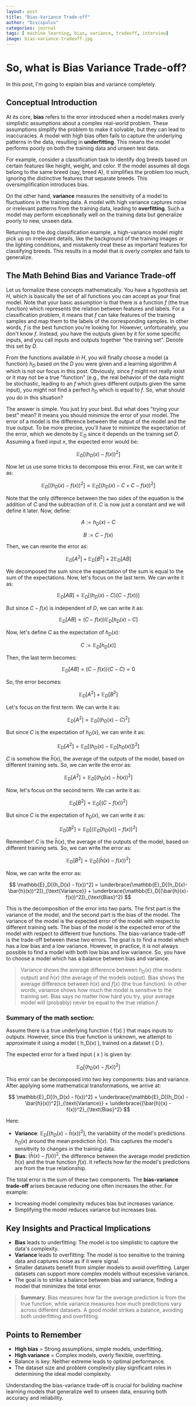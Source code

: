 ```yaml
---
layout: post
title: "Bias-Variance Trade-off"
author: "Discipulus"
categories: journal
tags: [ machine learning, bias, variance, tradeoff, interview]
image: bias-variance-tradeoff.jpg
---
```


# So, what is Bias Variance Trade-off?

In this post, I'm going to explain bias and variance completely. 

## Conceptual Introduction

At its core, **bias** refers to the error introduced when a model makes overly simplistic assumptions about a complex real-world problem. These assumptions simplify the problem to make it solvable, but they can lead to inaccuracies. A model with high bias often fails to capture the underlying patterns in the data, resulting in **underfitting**. This means the model performs poorly on both the training data and unseen test data.

For example, consider a classification task to identify dog breeds based on certain features like height, weight, and color. If the model assumes all dogs belong to the same breed (say, breed A), it simplifies the problem too much, ignoring the distinctive features that separate breeds. This oversimplification introduces bias.

On the other hand, **variance** measures the sensitivity of a model to fluctuations in the training data. A model with high variance captures noise or irrelevant patterns from the training data, leading to **overfitting**. Such a model may perform exceptionally well on the training data but generalize poorly to new, unseen data.

Returning to the dog classification example, a high-variance model might pick up on irrelevant details, like the background of the training images or the lighting conditions, and mistakenly treat these as important features for classifying breeds. This results in a model that is overly complex and fails to generalize.

## The Math Behind Bias and Variance Trade-off

Let us formalize these concepts mathematically. You have a hypothesis set $H$, which is basically the set of all functions you can accept as your final model. Note that your basic assumption is that there is a function $f$ (the true function) which represents the relation between features and labels. For a classification problem, it means that $f$ can take features of the training samples and map them to the labels of the corresponding samples. In other words, $f$ is the best function you're looking for. However, unfortunately, you don't know $f$. Instead, you have the outputs given by it for some specific inputs, and you call inputs and outputs together "the training set". Denote this set by $D$.

From the functions available in $H$, you will finally choose a model (a function) $h_D$ based on the $D$ you were given and a learning algorithm $A$ which is not our focus in this post. Obviously, since $f$ might not really exist or it may not be a true "function" (e.g., the real behavior of the data might be stochastic, leading to an $f$ which gives different outputs given the same input), you might not find a perfect $h_D$ which is equal to $f$. So, what should you do in this situation?

The answer is simple. You just try your best. But what does "trying your best" mean? It means you should minimize the error of your model. The error of a model is the difference between the output of the model and the true output. To be more precise, you'll have to minimize the expectation of the error, which we denote by $\mathbb{E}_D$ since it depends on the training set $D$. Assuming a fixed input $x$, the expected error would be:

$$ \mathbb{E}_D[(h_D(x) - f(x))^2] $$

Now let us use some tricks to decompose this error. First, we can write it as:

$$ \mathbb{E}_D[(h_D(x) - f(x))^2] = \mathbb{E}_D[(h_D(x) - C + C - f(x))^2] $$

Note that the only difference between the two sides of the equation is the addition of $C$ and the subtraction of it. $C$ is now just a constant and we will define it later. Now, define:

$$A := h_D(x)-C$$

$$B := C-f(x)$$

Then, we can rewrite the error as:

$$ \mathbb{E}_D[A^2] + \mathbb{E}_D[B^2] + 2\mathbb{E}_D[AB] $$

We decomposed the sum since the expectation of the sum is equal to the sum of the expectations. Now, let's focus on the last term. We can write it as:

$$ \mathbb{E}_D[AB] = \mathbb{E}_D[(h_D(x)-C)(C-f(x))] $$

But since $C-f(x)$ is independent of $D$, we can write it as:

$$ \mathbb{E}_D[AB] = (C-f(x))\mathbb{E}_D[h_D(x)-C] $$

Now, let's define $C$ as the expectation of $h_D(x)$:

$$ C := \mathbb{E}_D[h_D(x)] $$

Then, the last term becomes:

$$ \mathbb{E}_D[AB] = (C-f(x))(C-C) = 0 $$

So, the error becomes:

$$ \mathbb{E}_D[A^2] + \mathbb{E}_D[B^2] $$

Let's focus on the first term. We can write it as:

$$ \mathbb{E}_D[A^2] = \mathbb{E}_D[(h_D(x)-C)^2] $$

But since $C$ is the expectation of $h_D(x)$, we can write it as:

$$ \mathbb{E}_D[A^2] = \mathbb{E}_D[(h_D(x)-\mathbb{E}_D[h_D(x)])^2] $$

$C$ is somehow the $\bar{h}(x)$, the average of the outputs of the model, based on different training sets. So, we can write the error as:

$$ \mathbb{E}_D[A^2] = \mathbb{E}_D[(h_D(x)-\bar{h}(x))^2] $$

Now, let's focus on the second term. We can write it as:

$$ \mathbb{E}_D[B^2] = \mathbb{E}_D[(C-f(x))^2] $$

But since $C$ is the expectation of $h_D(x)$, we can write it as:

$$ \mathbb{E}_D[B^2] = \mathbb{E}_D[(\mathbb{E}_D[h_D(x)]-f(x))^2] $$

Remember! $C$ is the $\bar{h}(x)$, the average of the outputs of the model, based on different training sets. So, we can write the error as:

$$ \mathbb{E}_D[B^2] = \mathbb{E}_D[(\bar{h}(x)-f(x))^2] $$

Now, we can write the error as:

$$ 
\mathbb{E}_D[(h_D(x) - f(x))^2] = 
\underbrace{\mathbb{E}_D[(h_D(x)-\bar{h}(x))^2]}_{\text{Variance}} + 
\underbrace{\mathbb{E}_D[(\bar{h}(x)-f(x))^2]}_{\text{Bias}^2} 
$$

This is the decomposition of the error into two parts. The first part is the variance of the model, and the second part is the bias of the model. The variance of the model is the expected error of the model with respect to different training sets. The bias of the model is the expected error of the model with respect to different true functions. The bias-variance trade-off is the trade-off between these two errors. The goal is to find a model which has a low bias and a low variance. However, in practice, it is not always possible to find a model with both low bias and low variance. So, you have to choose a model which has a balance between bias and variance.

> Variance shows the average difference between $h_D(x)$ (the models output) and $\bar{h}(x)$ (the average of the models output). Bias shows the average difference between $\bar{h}(x)$ and $f(x)$ (the true function). In other words, variance shows how much the model is sensitive to the training set. Bias says no matter how hard you try, your average model will (probably) never be equal to the true relation $f$.

### Summary of the math section:

Assume there is a true underlying function \( f(x) \) that maps inputs to outputs. However, since this true function is unknown, we attempt to approximate it using a model \( h_D(x) \), trained on a dataset \( D \).

The expected error for a fixed input \( x \) is given by:

$$
\mathbb{E}_D[(h_D(x) - f(x))^2]
$$

This error can be decomposed into two key components: bias and variance. After applying some mathematical transformations, we arrive at:

$$
\mathbb{E}_D[(h_D(x) - f(x))^2] = 
\underbrace{\mathbb{E}_D[(h_D(x) - \bar{h}(x))^2]}_{\text{Variance}} + 
\underbrace{(\bar{h}(x) - f(x))^2}_{\text{Bias}^2}
$$

Here:
- **Variance**: $\mathbb{E}_D[(h_D(x) - \bar{h}(x))^2]$, the variability of the model's predictions $h_D(x)$ around the mean prediction $\bar{h}(x)$. This captures the model's sensitivity to changes in the training data.
- **Bias**: $(\bar{h}(x) - f(x))^2$, the difference between the average model prediction $\bar{h}(x)$ and the true function $f(x)$. It reflects how far the model's predictions are from the true relationship.

The total error is the sum of these two components. The **bias-variance trade-off** arises because reducing one often increases the other. For example:
- Increasing model complexity reduces bias but increases variance.
- Simplifying the model reduces variance but increases bias.

## Key Insights and Practical Implications

- **Bias** leads to underfitting: The model is too simplistic to capture the data's complexity.
- **Variance** leads to overfitting: The model is too sensitive to the training data and captures noise as if it were signal.
- Smaller datasets benefit from simpler models to avoid overfitting. Larger datasets can support more complex models without excessive variance.
- The goal is to strike a balance between bias and variance, finding a model that minimizes the total error.

> **Summary**: Bias measures how far the average prediction is from the true function, while variance measures how much predictions vary across different datasets. A good model strikes a balance, avoiding both underfitting and overfitting.

## Points to Remember

- **High bias** = Strong assumptions, simple models, underfitting.
- **High variance** = Complex models, overly flexible, overfitting.
- Balance is key: Neither extreme leads to optimal performance.
- The dataset size and problem complexity play significant roles in determining the ideal model complexity.

Understanding the bias-variance trade-off is crucial for building machine learning models that generalize well to unseen data, ensuring both accuracy and reliability.